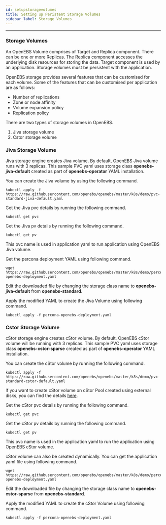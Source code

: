 ```yaml
---
id: setupstoragevolumes
title: Setting up Peristent Storage Volumes
sidebar_label: Storage Volumes
---
```


------

### Storage Volumes

An OpenEBS Volume comprises of Target and Replica component. There can be one or more Replicas. The Replica component accesses the underlying disk resources for storing the data. Target component is used by an application. Storage volumes must be persistent with the application.

OpenEBS storage provides several features that can be customised for each volume. Some of the features that can be customised per application are as follows:

- Number of replications
- Zone or node affinity
- Volume expansion policy
- Replication policy


There are two types of storage volumes in OpenEBS.

1. Jiva storage volume 
2. Cstor storage volume


### Jiva Storage Volume

Jiva storage engine creates Jiva volume. By default, OpenEBS Jiva volume runs with 3 replicas.
This sample PVC yaml uses storage class **openebs-jiva-default** created as part of **openebs-operator** YAML installation.

You can create the Jiva volume by using the following command.

```
kubectl apply -f https://raw.githubusercontent.com/openebs/openebs/master/k8s/demo/pvc-standard-jiva-default.yaml
```

Get the Jiva pvc details by running the following command.

```
kubectl get pvc
```

Get the Jiva pv details by running the following command.

```
kubectl get pv
```

This pvc name is used in application yaml to run application using OpenEBS Jiva volume.

Get the percona deployment YAML using following command.

```
wget https://raw.githubusercontent.com/openebs/openebs/master/k8s/demo/percona/percona-openebs-deployment.yaml
```

Edit the downloaded file by changing the storage class name to **openebs-jiva-default** from **openebs-standard**.

Apply the modified YAML to create the Jiva Volume using following command.

```
kubectl apply -f percona-openebs-deployment.yaml
```

### Cstor Storage Volume

cStor storage engine creates cStor volume. By default, OpenEBS cStor volume will be running with 3 replicas. 
This sample PVC yaml uses storage class **openebs-cstor-sparse** created as part of **openebs-operator** YAML installation.

You can create the cStor volume by running the following command.

```
kubectl apply -f https://raw.githubusercontent.com/openebs/openebs/master/k8s/demo/pvc-standard-cstor-default.yaml
```

If you want to create cStor volume on cStor Pool created using external disks, you can find the details [here](/docs/next/deploycstor.html).


Get the cStor pvc details by running the following command.

```
kubectl get pvc
```

Get the cStor pv details by running the following command.

```
kubectl get pv
```

This pvc name is used in the application yaml to run the application using OpenEBS cStor volume.

cStor volume can also be created dynamically. You can get the application yaml file using following command.

```
wget https://raw.githubusercontent.com/openebs/openebs/master/k8s/demo/percona/percona-openebs-deployment.yaml
```

Edit the downloaded file by changing the storage class name to **openebs-cstor-sparse** from **openebs-standard**.

Apply the modified YAML to create the cStor Volume using following command.

```
kubectl apply -f percona-openebs-deployment.yaml
```

<!-- Hotjar Tracking Code for https://docs.openebs.io -->

<script>
   (function(h,o,t,j,a,r){
       h.hj=h.hj||function(){(h.hj.q=h.hj.q||[]).push(arguments)};
       h._hjSettings={hjid:785693,hjsv:6};
       a=o.getElementsByTagName('head')[0];
       r=o.createElement('script');r.async=1;
       r.src=t+h._hjSettings.hjid+j+h._hjSettings.hjsv;
       a.appendChild(r);
   })(window,document,'https://static.hotjar.com/c/hotjar-','.js?sv=');
</script>

<!-- Global site tag (gtag.js) - Google Analytics -->
<script async src="https://www.googletagmanager.com/gtag/js?id=UA-92076314-12"></script>
<script>
  window.dataLayer = window.dataLayer || [];
  function gtag(){dataLayer.push(arguments);}
  gtag('js', new Date());

  gtag('config', 'UA-92076314-12');
</script>
